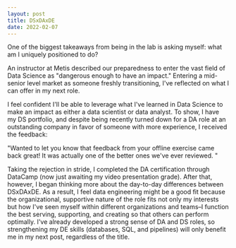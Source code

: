 ```yaml
---
layout: post
title: DSxDAxDE
date: 2022-02-07
---
```


One of the biggest takeaways from being in the lab is asking myself: what am I uniquely positioned to do?

An instructor at Metis described our preparedness to enter the vast field of Data Science as "dangerous enough to have an impact." Entering a mid-senior level market as someone freshly transitioning, I've reflected on what I can offer in my next role. 

I feel confident I'll be able to leverage what I've learned in Data Science to make an impact as either a data scientist or data analyst. To show, I have my DS portfolio, and despite being recently turned down for a DA role at an outstanding company in favor of someone with more experience, I received the feedback:

"Wanted to let you know that feedback from your offline exercise came back great! It was actually one of the better ones we've ever reviewed. "

Taking the rejection in stride, I completed the DA certification through DataCamp (now just awaiting my video presentation grade). After that, however, I began thinking more about the day-to-day differences between DSxDAxDE. As a result, I feel data engineering might be a good fit because the organizational, supportive nature of the role fits not only my interests but how I've seen myself within different organizations and teams–I function the best serving, supporting, and creating so that others can perform optimally. I've already developed a strong sense of DA and DS roles, so strengthening my DE skills (databases, SQL, and pipelines) will only benefit me in my next post, regardless of the title. 
